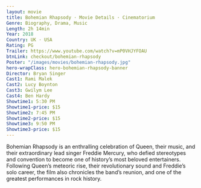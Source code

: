 ```yaml
---
layout: movie
title: Bohemian Rhapsody · Movie Details · Cinematorium
Genre: Biography, Drama, Music
Length: 2h 14min
Year: 2018
Country: UK · USA
Rating: PG
Trailer: https://www.youtube.com/watch?v=mP0VHJYFOAU
btnLink: checkout/bohemian-rhapsody
Poster: "/images/movies/bohemian-rhapsody.jpg"
hero-wrapClass: hero-bohemian-rhapsody-banner
Director: Bryan Singer
Cast1: Rami Malek
Cast2: Lucy Boynton
Cast3: Gwilym Lee
Cast4: Ben Hardy
Showtime1: 5:30 PM
Showtime1-price: $15
Showtime2: 7:45 PM
Showtime2-price: $15
Showtime3: 9:50 PM
Showtime3-price: $15
---
```

Bohemian Rhapsody is an enthralling celebration of Queen, their music, and their extraordinary lead singer Freddie Mercury, who defied stereotypes and convention to become one of history’s most beloved entertainers. Following Queen’s meteoric rise, their revolutionary sound and Freddie’s solo career, the film also chronicles the band’s reunion, and one of the greatest performances in rock history.
